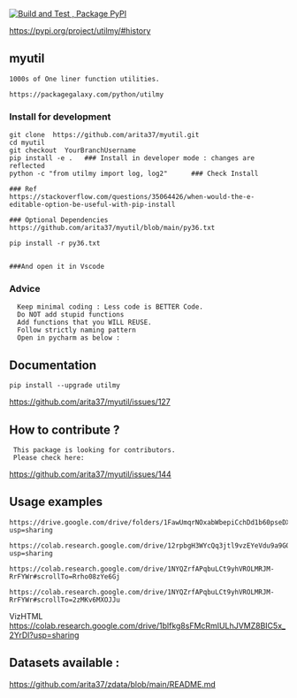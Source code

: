 
[![Build and Test , Package PyPI](https://github.com/arita37/myutil/actions/workflows/build%20and%20release.yml/badge.svg)](https://github.com/arita37/myutil/actions/workflows/build%20and%20release.yml)

[     https://pypi.org/project/utilmy/#history ](https://pypi.org/project/utilmy/#history)




## myutil
    1000s of One liner function utilities.
    
    https://packagegalaxy.com/python/utilmy




### Install for development
```
git clone  https://github.com/arita37/myutil.git
cd myutil
git checkout  YourBranchUsername
pip install -e .   ### Install in developer mode : changes are reflected
python -c "from utilmy import log, log2"      ### Check Install

### Ref
https://stackoverflow.com/questions/35064426/when-would-the-e-editable-option-be-useful-with-pip-install

### Optional Dependencies
https://github.com/arita37/myutil/blob/main/py36.txt

pip install -r py36.txt


###And open it in Vscode

```





### Advice
```
  Keep minimal coding : Less code is BETTER Code.
  Do NOT add stupid functions
  Add functions that you WILL REUSE.
  Follow strictly naming pattern
  Open in pycharm as below :
```




## Documentation

    pip install --upgrade utilmy

   https://github.com/arita37/myutil/issues/127
   


## How to contribute ?

     This package is looking for contributors. 
     Please check here:
   https://github.com/arita37/myutil/issues/144
   



## Usage examples
 
    https://drive.google.com/drive/folders/1FawUmqrNOxabWbepiCchDd1b60pseDXm?usp=sharing
 
    https://colab.research.google.com/drive/12rpbgH3WYcQq3jtl9vzEYeVdu9a9GOM_?usp=sharing
 
    https://colab.research.google.com/drive/1NYQZrfAPqbuLCt9yhVROLMRJM-RrFYWr#scrollTo=Rrho08zYe6Gj

    https://colab.research.google.com/drive/1NYQZrfAPqbuLCt9yhVROLMRJM-RrFYWr#scrollTo=2zMKv6MXOJJu



VizHTML
https://colab.research.google.com/drive/1blfkg8sFMcRmIULhJVMZ8BIC5x_2YrDl?usp=sharing


 
 ## Datasets available :
 
 https://github.com/arita37/zdata/blob/main/README.md
 
 
 
 
 
 



